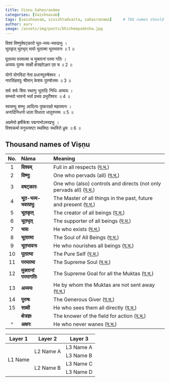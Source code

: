```yaml
---
title: Viṣṇu Sahasranāma
categories: [Vaishnavam]
tags: [vaishnavam, visishtadvaita, sahasranama]     # TAG names should always be lowercase
author: aurv
image: /assets/img/posts/bhishmopadesha.jpg
---
```


विश्वं विष्णुर्वषट्कारो भूत-भव्य-भवत्प्रभुः ।\
भूतकृत् भूतभृत् भावो भूतात्मा भूतभावनः ॥ 1 ॥

पूतात्मा परमात्मा च मुक्तानां परमा गतिः ।\
अव्ययः पुरुषः साक्षी क्षेत्रज्ञोऽक्षर एव च ॥ 2 ॥

योगो योगविदां नेता प्रधानपुरुषेश्वरः ।\
नारसिंहवपुः श्रीमान् केशवः पुरुषोत्तमः ॥ 3 ॥

सर्वः शर्वः शिवः स्थाणुः भूतादिः निधिः अव्ययः ।\
सम्भवो भावनो भर्ता प्रभवः प्रभुरीश्वरः ॥ 4 ॥

स्वयम्भूः शम्भुः आदित्यः पुष्कराक्षो महास्वनः ।\
अनादिनिधनो धाता विधाता धातुरुत्तमः ॥ 5 ॥

अप्रमेयो हृषीकेशः पद्मनाभोऽमरप्रभुः ।\
विश्वकर्मा मनुस्त्वष्टा स्थविष्ठः स्थविरो ध्रुवः ॥ 6 ॥

## Thousand names of Viṣṇu

| No. | Nāma | Meaning |
| :---:| :--- | :--- |
| 1 | **विश्वम्** | Full in all respects (<a target="_blank" href="https://aurvadahana.github.io/posts/vishnu-sahasranama-bgd-1/#tr1">प.भ.</a>)|
| 2 | **विष्णुः** | One who pervads (all) (<a target="_blank" href="https://aurvadahana.github.io/posts/vishnu-sahasranama-bgd-1/#tr2">प.भ.</a>)|
| 3 | **वषट्कारः** | One who (also) controls and directs (not only pervads all) (<a target="_blank" href="https://aurvadahana.github.io/posts/vishnu-sahasranama-bgd-1/#tr3">प.भ.</a>)|
| 4 | **भूत-भव्य-भवत्प्रभुः** | The Master of all things in the past, future and present (<a target="_blank" href="https://aurvadahana.github.io/posts/vishnu-sahasranama-bgd-1/#tr4">प.भ.</a>)|
| 5 | **भूतकृत्** | The creator of all beings (<a target="_blank" href="https://aurvadahana.github.io/posts/vishnu-sahasranama-bgd-1/#tr5">प.भ.</a>)|
| 6 | **भूतभृत्** | The supporter of all beings (<a target="_blank" href="https://aurvadahana.github.io/posts/vishnu-sahasranama-bgd-1/#tr6">प.भ.</a>)|
| 7 | **भावः** | He who exists (<a target="_blank" href="https://aurvadahana.github.io/posts/vishnu-sahasranama-bgd-1/#tr7">प.भ.</a>)|
| 8 | **भूतात्मा** | The Soul of All Beings (<a target="_blank" href="https://aurvadahana.github.io/posts/vishnu-sahasranama-bgd-1/#tr8">प.भ.</a>)|
| 9 | **भूतभावनः** | He who nourishes all beings (<a target="_blank" href="https://aurvadahana.github.io/posts/vishnu-sahasranama-bgd-1/#tr9">प.भ.</a>)|
| 10 | **पूतात्मा** | The Pure Self (<a target="_blank" href="https://aurvadahana.github.io/posts/vishnu-sahasranama-bgd-2/#tr10">प.भ.</a>)|
| 11 | **परमात्मा** | The Supreme Soul (<a target="_blank" href="https://aurvadahana.github.io/posts/vishnu-sahasranama-bgd-2/#tr11">प.भ.</a>)|
| 12 | **मुक्तानां परमागतिः** | The Supreme Goal for all the Muktas (<a target="_blank" href="https://aurvadahana.github.io/posts/vishnu-sahasranama-bgd-2/#tr12">प.भ.</a>)|
| 13 | **अव्ययः** | He by whom the Muktas are not sent away (<a target="_blank" href="https://aurvadahana.github.io/posts/vishnu-sahasranama-bgd-2/#tr13">प.भ.</a>)|
| 14 | **पुरुषः** | The Generous Giver (<a target="_blank" href="https://aurvadahana.github.io/posts/vishnu-sahasranama-bgd-2/#tr14">प.भ.</a>)|
| 15 | **साक्षी** | He who sees them all directly (<a target="_blank" href="https://aurvadahana.github.io/posts/vishnu-sahasranama-bgd-2/#tr15">प.भ.</a>)|
| | **क्षेत्रज्ञः** | The knower of the field for action (<a target="_blank" href="https://aurvadahana.github.io/posts/vishnu-sahasranama-bgd-2/#tr16">प.भ.</a>)|
|^ | **अक्षरः** | He who never wanes (<a target="_blank" href="https://aurvadahana.github.io/posts/vishnu-sahasranama-bgd-2/#tr17">प.भ.</a>)|

<table>
    <thead>
        <tr>
            <th>Layer 1</th>
            <th>Layer 2</th>
            <th>Layer 3</th>
        </tr>
    </thead>
    <tbody>
        <tr>
            <td rowspan=4>L1 Name</td>
            <td rowspan=2>L2 Name A</td>
            <td>L3 Name A</td>
        </tr>
        <tr>
            <td>L3 Name B</td>
        </tr>
        <tr>
            <td rowspan=2>L2 Name B</td>
            <td>L3 Name C</td>
        </tr>
        <tr>
            <td>L3 Name D</td>
        </tr>
    </tbody>
</table>

<!--- 

<div style="display: flex; flex-wrap: wrap; gap: 10px; margin-top: 20px;">
  <div style="display: inline-block; padding: 6px 8px; background-color: #d3d3d3; border-radius: 5px;">
    <span style="color: black; font-size: 16px; font-weight: bold;">18. योगः 
      (<a target="_blank" href="https://aurvadahana.github.io/posts/vishnu-sahasranama-bgd-3/#tr18" style="color: #4792f8; text-decoration: underline;">प.भ.</a>)
    </span>
  </div>
  
  <div style="display: inline-block; padding: 6px 8px; background-color: #d3d3d3; border-radius: 5px;">
    <span style="color: black; font-size: 16px; font-weight: bold;">19. योगविदां नेता 
      (<a target="_blank" href="https://aurvadahana.github.io/posts/vishnu-sahasranama-bgd-3/#tr19" style="color: #4792f8; text-decoration: underline;">प.भ.</a>)
    </span>
  </div>
  
  <div style="display: inline-block; padding: 6px 8px; background-color: #d3d3d3; border-radius: 5px;">
    <span style="color: black; font-size: 16px; font-weight: bold;">20. प्रधानपुरुषेश्वरः 
      (<a target="_blank" href="https://aurvadahana.github.io/posts/vishnu-sahasranama-bgd-3/#tr20" style="color: #4792f8; text-decoration: underline;">प.भ.</a>)
    </span>
  </div>

  <div style="display: inline-block; padding: 6px 8px; background-color: #d3d3d3; border-radius: 5px;">
    <span style="color: black; font-size: 16px; font-weight: bold;">21. नारसिंहवपुः 
      (<a target="_blank" href="https://aurvadahana.github.io/posts/vishnu-sahasranama-bgd-3/#tr21" style="color: #4792f8; text-decoration: underline;">प.भ.</a>)
    </span>
  </div>
  
  <div style="display: inline-block; padding: 6px 8px; background-color: #d3d3d3; border-radius: 5px;">
    <span style="color: black; font-size: 16px; font-weight: bold;">22. श्रीमान् 
      (<a target="_blank" href="https://aurvadahana.github.io/posts/vishnu-sahasranama-bgd-3/#tr22" style="color: #4792f8; text-decoration: underline;">प.भ.</a>)
    </span>
  </div>
  
  <div style="display: inline-block; padding: 6px 8px; background-color: #d3d3d3; border-radius: 5px;">
    <span style="color: black; font-size: 16px; font-weight: bold;">23. केशवः 
      (<a target="_blank" href="https://aurvadahana.github.io/posts/vishnu-sahasranama-bgd-3/#tr23" style="color: #4792f8; text-decoration: underline;">प.भ.</a>)
    </span>
  </div>

  <div style="display: inline-block; padding: 6px 8px; background-color: #d3d3d3; border-radius: 5px;">
    <span style="color: black; font-size: 16px; font-weight: bold;">24. पुरुषोत्तमः 
      (<a target="_blank" href="https://aurvadahana.github.io/posts/vishnu-sahasranama-bgd-3/#tr24" style="color: #4792f8; text-decoration: underline;">प.भ.</a>)
    </span>
  </div>
  
</div>

&nbsp;
--->
